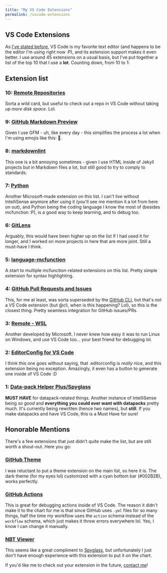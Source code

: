 ```yaml
---
title: "My VS Code Extensions"
permalink: /vscode-extensions
---
```


## VS Code Extensions

As [I've stated before](about#favorite-programs), VS Code is my favorite text editor (and happens to be the editor I'm using right now :P), and its extension support makes it even better. I use around 45 extensions on a usual basis, but I've put together a list of the top 10 that I use a **lot**. Counting down, from 10 to 1:

## Extension list

### 10: [Remote Repositories](https://marketplace.visualstudio.com/items?itemName=ms-vscode.remote-repositories)

Sorta a wild card, but useful to check out a repo in VS Code without taking up *more disk space*. Lol.

### 9: [GitHub Markdown Preview](https://marketplace.visualstudio.com/items?itemName=bierner.github-markdown-preview)

Given I use GFM - uh, like every day - this simplifies the process a lot when I'm using emojis like this: :wave:.

### 8: [markdownlint](https://marketplace.visualstudio.com/items?itemName=DavidAnson.vscode-markdownlint)

This one is a bit annoying sometimes - given I use HTML inside of Jekyll projects but in Markdown files a lot, but still good to try to comply to standards.

### 7: [Python](https://marketplace.visualstudio.com/items?itemName=ms-python.python)

Another Microsoft-made extension on this list. I can't live without IntelliSense anymore after using it (you'll see me mention it a lot from here on out), and Python being the coding language I know the most of (besides mcfunction :P), is a good way to keep learning, and to debug too.

### 6: [GitLens](https://marketplace.visualstudio.com/items?itemName=eamodio.gitlens)

Arguably, this would have been higher up on the list if I had used it for longer, and I worked on more projects in here that are more joint. Still a must-have I think.

### 5: [language-mcfunction](https://marketplace.visualstudio.com/items?itemName=arcensoth.language-mcfunction)

A start to multiple mcfunction-related extensions on this list. Pretty simple extension for syntax highlighting.

### 4: [GitHub Pull Requests and Issues](https://marketplace.visualstudio.com/items?itemName=GitHub.vscode-pull-request-github)

This, for me at least, was sorta superseded by the [GitHub CLI](https://cli.github.com), but that's not a VS Code extension (but @cli, when is this happening? Lol), so this is the closest thing. Pretty seamless integration for GitHub issues/PRs.

### 3: [Remote - WSL](https://marketplace.visualstudio.com/items?itemName=ms-vscode-remote.remote-wsl)

Another developed by Microsoft. I never knew how easy it was to run Linux on Windows, and use VS Code too... your best friend for debugging lol.

### 2: [EditorConfig for VS Code](https://marketplace.visualstudio.com/items?itemName=EditorConfig.EditorConfig)

I think this one goes without saying, that .editorconfig is *really* nice, and this extension being no exception. Amazingly, it even has a button to generate one inside of VS Code :D

### 1: [Data-pack Helper Plus/Spyglass](https://marketplace.visualstudio.com/items?itemName=SPGoding.datapack-language-server)

**MUST HAVE** for datapack-related things. Another instance of IntelliSense being *so good* and **everything you could ever want with datapacks** pretty much. It's currently being rewritten (hence two names), but **still**. If you make datapacks and have VS Code, this is a Must Have for sure!

## Honorable Mentions

There's a few extensions that just didn't quite make the list, but are still worth a shout-out. Here you go:

### [GitHub Theme](https://marketplace.visualstudio.com/items?itemName=GitHub.github-vscode-theme)

I was reluctant to put a theme extension on the main list, so here it is. The dark theme (for my eyes lol) customized with a cyan bottom bar (#002B2B), works perfectly.

### [GitHub Actions](https://marketplace.visualstudio.com/items?itemName=cschleiden.vscode-github-actions)

This is great for debugging actions inside of VS Code. The reason it didn't make it to the chart for me is that since GitHub uses `.yml` files for so many things, half the time my workflow uses the `action` schema instead of the `workflow` schema, which just makes it throw errors everywhere lol. Yes, I know I can change it manually.

### [NBT Viewer](https://marketplace.visualstudio.com/items?itemName=Misodee.vscode-nbt)

This seems like a great compliment to [Spyglass](#1-data-pack-helper-plusspyglasshttpsmarketplacevisualstudiocomitemsitemnamespgodingdatapack-language-server), but unfortunately I just don't have enough experience with this extension to put it on the chart.

If you'd like me to check out your extension in the future, [contact me](contact)!
